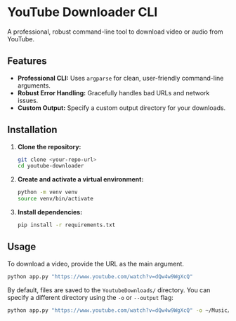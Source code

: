 # YouTube Downloader CLI

A professional, robust command-line tool to download video or audio from YouTube.

## Features

-   **Professional CLI:** Uses `argparse` for clean, user-friendly command-line arguments.
-   **Robust Error Handling:** Gracefully handles bad URLs and network issues.
-   **Custom Output:** Specify a custom output directory for your downloads.

## Installation

1.  **Clone the repository:**
    ```bash
    git clone <your-repo-url>
    cd youtube-downloader
    ```

2.  **Create and activate a virtual environment:**
    ```bash
    python -m venv venv
    source venv/bin/activate
    ```

3.  **Install dependencies:**
    ```bash
    pip install -r requirements.txt
    ```

## Usage

To download a video, provide the URL as the main argument.

```bash
python app.py "https://www.youtube.com/watch?v=dQw4w9WgXcQ"
```

By default, files are saved to the `YoutubeDownloads/` directory. You can specify a different directory using the `-o` or `--output` flag:

```bash
python app.py "https://www.youtube.com/watch?v=dQw4w9WgXcQ" -o ~/Music/
```
